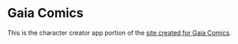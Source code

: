 # Gaia Comics
This is the character creator app portion of the [site created for Gaia Comics](https://motherearthcomics.comy).
